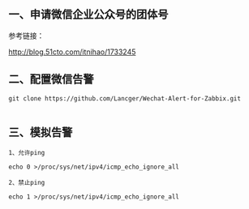 ## 一、申请微信企业公众号的团体号

参考链接：

http://blog.51cto.com/itnihao/1733245

## 二、配置微信告警
```
git clone https://github.com/Lancger/Wechat-Alert-for-Zabbix.git


```

## 三、模拟告警
```
1、允许ping

echo 0 >/proc/sys/net/ipv4/icmp_echo_ignore_all

2、禁止ping

echo 1 >/proc/sys/net/ipv4/icmp_echo_ignore_all

```
